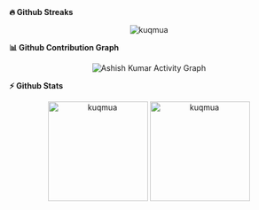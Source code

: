 	
<summary><b>🔥 Github Streaks</b></summary>
<p align="center"><img src="https://github-readme-streak-stats.herokuapp.com/?user=kuqmua&theme=black-ice&hide_border=true&stroke=0000&background=0D1117&ring=e05397&fire=e05397&currStreakLabel=e05397" alt="kuqmua" /></p>

<summary><b>📊 Github Contribution Graph</b></summary>
<p align="center"<a href="#"><img alt="Ashish Kumar Activity Graph" src="https://activity-graph.herokuapp.com/graph?username=kuqmua&bg_color=0D1117&color=e05397&line=e05397&point=FFFFFF&hide_border=true&" /></a></p>

<summary><b>⚡ Github Stats</b></summary>
<p align="center"><img height="180em" src="https://github-readme-stats.vercel.app/api?username=kuqmua&hide_border=true&count_private=true&show_icons=true&theme=radical" alt="kuqmua" align = "center"/>
<img height="180em" src="https://github-readme-stats.vercel.app/api/top-langs?username=kuqmua&show_icons=true&locale=en&layout=compact&hide_border=true&theme=radical" alt="kuqmua" align = "center"/></p>

<br>
<!--
**kuqmua/kuqmua** is a ✨ _special_ ✨ repository because its `README.md` (this file) appears on your GitHub profile.

Here are some ideas to get you started:

- 🔭 I’m currently working on ...
- 🌱 I’m currently learning ...
- 👯 I’m looking to collaborate on ...
- 🤔 I’m looking for help with ...
- 💬 Ask me about ...
- 📫 How to reach me: ...
- 😄 Pronouns: ...
- ⚡ Fun fact: ...
-->
